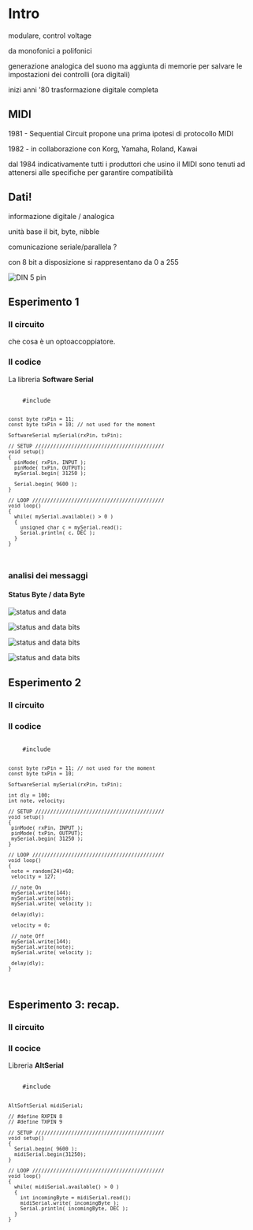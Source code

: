 # Intro


<!-- .slide: data-background-size="contain" data-background-color="#000" data-background-image="images/moog.jpg" -->
<!-- 1964 - moog -->


modulare, control voltage


da monofonici a polifonici


generazione analogica del suono ma aggiunta di memorie per salvare le impostazioni dei controlli (ora digitali)


inizi anni '80 trasformazione digitale completa



## MIDI


1981 - Sequential Circuit propone una prima ipotesi di protocollo MIDI


1982 - in collaborazione con Korg, Yamaha, Roland, Kawai


<!-- .slide: data-background-size="contain" data-background-color="#fff" data-background-image="images/general-midi-logo.png" -->


<!-- .slide: data-background-size="contain" data-background-color="#be5f31" data-background-image="images/prophet_600.jpg" -->


dal 1984 indicativamente tutti i produttori che usino il MIDI sono tenuti ad attenersi alle specifiche per garantire compatibilità  



## Dati!


informazione digitale / analogica


unità base il bit, byte, nibble


comunicazione seriale/parallela ?


con 8 bit a disposizione si rappresentano da 0 a 255


<!-- .slide: data-background-color="#fff" -->
![DIN 5 pin](images/DIN5pin.jpg)<!-- .element: style="width:50%;" -->



## Esperimento 1


<!-- .slide: data-background-size="contain" data-background-color="#fff" data-background-image="images/MIDI-studio-in.png" -->


### Il circuito


<!-- .slide: data-background-size="contain" data-background-color="#fff" data-background-image="http://www.limulo.net/website/assets/images/midi-interface/MIDI-IN_bb.png" -->


<!-- .slide data-background-size="contain" data-background-color="#fff" data-background-image="https://en.wikipedia.org/wiki/MIDI#/media/File:MIDI_IN_OUT_schematic.png" -->


che cosa è un optoaccoppiatore.


### Il codice


La libreria **Software Serial**


<code>
    #include <SoftwareSerial.h>

    const byte rxPin = 11;
    const byte txPin = 10; // not used for the moment

    SoftwareSerial mySerial(rxPin, txPin);

    // SETUP ///////////////////////////////////////////
    void setup()
    {
      pinMode( rxPin, INPUT );
      pinMode( txPin, OUTPUT);
      mySerial.begin( 31250 );

      Serial.begin( 9600 );
    }

    // LOOP ////////////////////////////////////////////
    void loop()
    {
      while( mySerial.available() > 0 )
      {
        unsigned char c = mySerial.read();
        Serial.println( c, DEC );
      }
    }
</code>


### analisi dei messaggi


<!-- .slide: data-background-size="contain" data-background-color="#fff" data-background-image="images/serial-monitor-1.png" -->



#### Status Byte / data Byte


<!-- .slide: data-background-color="#fff" -->
![status and data](images/status-and-data.png)<!-- .element: style="width:90%;" -->


<!-- .slide: data-background-color="#fff" -->
![status and data bits](images/status-and-data-bits.png)<!-- .element: style="width:50%;" -->


<!-- .slide: data-background-color="#fff" -->
![status and data bits](images/nibbles.png)<!-- .element: style="width:50%;" -->


<!-- .slide: data-background-color="#fff" -->
![status and data bits](images/MIDI-channels.png)<!-- .element: style="width:90%;" -->


<!-- .slide: data-background-size="contain" data-background-color="#fff" data-background-image="images/note_numbers.png" -->



## Esperimento 2


<!-- .slide: data-background-size="contain" data-background-color="#fff" data-background-image="images/MIDI-studio-out.png" -->


### Il circuito


<!-- .slide: data-background-size="contain" data-background-color="#fff" data-background-image="http://www.limulo.net/website/assets/images/midi-interface/MIDI-OUT_bb.png" -->


### Il codice


<code>
    #include <SoftwareSerial.h>

    const byte rxPin = 11; // not used for the moment
    const byte txPin = 10;

    SoftwareSerial mySerial(rxPin, txPin);

    int dly = 100;
    int note, velocity;

    // SETUP ///////////////////////////////////////////
    void setup()
    {
     pinMode( rxPin, INPUT );
     pinMode( txPin, OUTPUT);
     mySerial.begin( 31250 );
    }

    // LOOP ////////////////////////////////////////////
    void loop()
    {
     note = random(24)+60;
     velocity = 127;

     // note On
     mySerial.write(144);
     mySerial.write(note);
     mySerial.write( velocity );

     delay(dly);

     velocity = 0;

     // note Off
     mySerial.write(144);
     mySerial.write(note);
     mySerial.write( velocity );

     delay(dly);
    }
</code>



## Esperimento 3: recap.


<!-- .slide: data-background-size="contain" data-background-color="#fff" data-background-image="images/MIDI-studio-in-out.png" -->


### Il circuito


<!-- .slide: data-background-size="contain" data-background-color="#fff" data-background-image="http://www.limulo.net/website/assets/images/midi-interface/MIDI-IN-OUT_bb.png" -->


### Il cocice


Libreria **AltSerial**


<code>
    #include <AltSoftSerial.h>

    AltSoftSerial midiSerial;

    // #define RXPIN 8
    // #define TXPIN 9

    // SETUP ///////////////////////////////////////////
    void setup()
    {
      Serial.begin( 9600 );
      midiSerial.begin(31250);
    }

    // LOOP ////////////////////////////////////////////
    void loop()
    {  
      while( midiSerial.available() > 0 )
      {
        int incomingByte = midiSerial.read();
        midiSerial.write( incomingByte );
        Serial.println( incomingByte, DEC );
      }
    }
</code>

